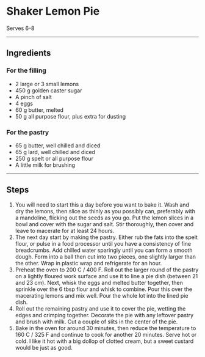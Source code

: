 # Shaker Lemon Pie

Serves 6-8

---

## Ingredients

### For the filling
* 2 large or 3 small lemons
* 450 g golden caster sugar
* A pinch of salt
* 4 eggs
* 60 g butter, melted
* 50 g all purpose flour, plus extra for dusting

### For the pastry
* 65 g butter, well chilled and diced
* 65 g lard, well chilled and diced
* 250 g spelt or all purpose flour
* A little milk for brushing

---

## Steps

1.  You will need to start this a day before you want to bake it. Wash and dry the lemons, then slice as thinly as you possibly can, preferably with a mandoline, flicking out the seeds as you go. Put the lemon slices in a bowl and cover with the sugar and salt. Stir thoroughly, then cover and leave to macerate for at least 24 hours.
2.  The next day start by making the pastry. Either rub the fats into the spelt flour, or pulse in a food processor until you have a consistency of fine breadcrumbs. Add chilled water sparingly until you can form a smooth dough. Form into a ball then cut into two pieces, one slightly larger than the other. Wrap in plastic wrap and refrigerate for an hour.
3.  Preheat the oven to 200 C / 400 F. Roll out the larger round of the pastry on a lightly floured work surface and use it to line a pie dish (between 21 and 23 cm). Next, whisk the eggs and melted butter together, then sprinkle over the 6 tbsp flour and whisk to combine. Pour this over the macerating lemons and mix well. Pour the whole lot into the lined pie dish.
4.  Roll out the remaining pastry and use it to cover the pie, wetting the edges and crimping together. Decorate the pie with any leftover pastry and brush with milk. Cut a couple of slits in the center of the pie.
5.  Bake in the oven for around 30 minutes, then reduce the temperature to 160 C / 325 F and continue to cook for another 20 minutes. Serve hot or cold. I like it hot with a big dollop of clotted cream, but a sweet custard would be just as good.